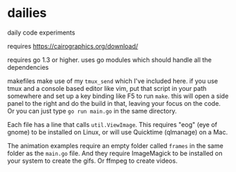 # dailies
daily code experiments

requires https://cairographics.org/download/

requires go 1.3 or higher. uses go modules which should handle all the dependencies

makefiles make use of my `tmux_send` which I've included here. if you use tmux and a console based editor like vim, put that script in your path somewhere and set up a key binding like F5 to run `make`. this will open a side panel to the right and do the build in that, leaving your focus on the code. Or you can just type `go run main.go` in the same directory.

Each file has a line that calls `util.ViewImage`. This requires "eog" (eye of gnome) to be installed on Linux, or will use Quicktime (qlmanage) on a Mac.

The animation examples require an empty folder called `frames` in the same folder as the `main.go` file. And they require ImageMagick to be installed on your system to create the gifs. Or ffmpeg to create videos.
